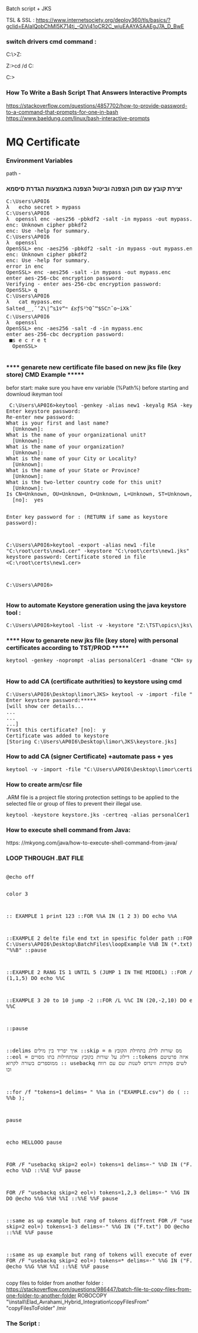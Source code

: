  Batch script + JKS 

TSL & SSL : https://www.internetsociety.org/deploy360/tls/basics/?gclid=EAIaIQobChMI5K714tj_-QIVi41oCR2C_wiuEAAYASAAEgJ7A_D_BwE

<h3>  switch drivers cmd command : </h3>
C:\>Z:

Z:\>cd /d C:

C:\>

<h3>  How To Write a Bash Script That Answers Interactive Prompts</h3>

https://stackoverflow.com/questions/4857702/how-to-provide-password-to-a-command-that-prompts-for-one-in-bash
https://www.baeldung.com/linux/bash-interactive-prompts




# MQ Certificate

<h3>  Environment Variables </h3>
path - 

<h3>  יצירת קובץ עם תוכן הצפנה וביטול הצפנה באמצעות הגדרת סיסמא  </h3>
<!-- https://www.golinuxcloud.com/generate-self-signed-certificate-openssl/  -->
<pre>
C:\Users\AP0I6
λ   echo secret > mypass
C:\Users\AP0I6
λ  openssl enc -aes256 -pbkdf2 -salt -in mypass -out mypass.enc
enc: Unknown cipher pbkdf2
enc: Use -help for summary.
C:\Users\AP0I6
λ  openssl
OpenSSL> enc -aes256 -pbkdf2 -salt -in mypass -out mypass.enc
enc: Unknown cipher pbkdf2
enc: Use -help for summary.
error in enc
OpenSSL> enc -aes256 -salt -in mypass -out mypass.enc
enter aes-256-cbc encryption password:
Verifying - enter aes-256-cbc encryption password:
OpenSSL> q
C:\Users\AP0I6
λ   cat mypass.enc
Salted__¸¯’2\|^ֿsֻאְ£ ײ“♀1‏ƒSל²Qˆ™$SCתˆo~iXkˆ
C:\Users\AP0I6
λ  openssl
OpenSSL> enc -aes256 -salt -d -in mypass.enc
enter aes-256-cbc decryption password:
 ■s e c r e t
  OpenSSL>
 </pre>
 
 
 <h3>  **** genarete new certificate file based on new jks file  (key store) CMD Example *****</h3>
befor start:  make sure you have env variable (%Path%) before starting and downloud ikeyman tool 
<!-- https://www.youtube.com/watch?v=JKzGY-k7Kxs  -->
 <pre>
 C:\Users\AP0I6>keytool -genkey -alias new1 -keyalg RSA -keystore "C:\root\certs\new1.jks"
Enter keystore password:
Re-enter new password:
What is your first and last name?
  [Unknown]:
What is the name of your organizational unit?
  [Unknown]:
What is the name of your organization?
  [Unknown]:
What is the name of your City or Locality?
  [Unknown]:
What is the name of your State or Province?
  [Unknown]:
What is the two-letter country code for this unit?
  [Unknown]:
Is CN=Unknown, OU=Unknown, O=Unknown, L=Unknown, ST=Unknown, C=Unknown correct? (type "yes" or "no")
  [no]:  yes

Enter key password for <new1>:
        (RETURN if same as keystore password):

C:\Users\AP0I6>keytool -export -alias new1 -file "C:\root\certs\new1.cer" -keystore "C:\root\certs\new1.jks"
Enter keystore password:
Certificate stored in file <C:\root\certs\new1.cer>

C:\Users\AP0I6>
 </pre>
 
 <h3> How to automate Keystore generation using the java keystore tool : </h3>
 <pre>C:\Users\AP0I6>keytool -list -v -keystore "Z:\TST\opics\jks\opics\TST_opics.jks"  -("jks file position") </pre>
 
 <h3>  **** How to genarete new jks file  (key store)  with personal certificates according to TST/PROD *****</h3>
 <pre>
keytool -genkey -noprompt -alias personalCer1 -dname "CN= systemId , OU= Mq Client PRD , O= IBM ORGNIZATION , L= , S= , C= " -keystore keystore.jks -storepass password -keypass password
 </pre>
 
 
<!--  <h3>  (CSR) certificate בקשת החתמת תעודה </h3> -->
<!-- https://www.golinuxcloud.com/things-to-consider-when-creating-csr-openssl/ -->
<!--<h4>  Certificate Signing Request </h4>-->




 <h3> How to add CA (certificate authrities) to keystore using cmd </h3>
<pre>
C:\Users\AP0I6\Desktop\limor\JKS> keytool -v -import -file "C:\Users\someMorePath\CerNameYouWantToInsert.cer" -alias giveHereAnyName -keystore "C:\Users\AP0I6\Desktop\limor\JKS\keystore.jks"
Enter keystore password:*****
[will show cer details...
...
...
...]
Trust this certificate? [no]:  y
Certificate was added to keystore
[Storing C:\Users\AP0I6\Desktop\limor\JKS\keystore.jks]
</pre>

 <h3> How to add CA (signer Certificate) +automate pass + yes </h3>
<pre>
keytool -v -import -file "C:\Users\AP0I6\Desktop\limor\certificant.cer" -alias cerName  -keystore "C:\Users\AP0I6\Desktop\limor\JKS\keystoreToAddTheCer.jks" -noprompt -storepass password
</pre>

 <h3> How to create arm/csr file  </h3>
 .ARM file is a project file storing protection settings to be applied to the selected file or group of files to prevent their illegal use.
<pre>
keytool -keystore keystore.jks -certreq -alias personalCer1 -keyalg rsa -file personalCer1.arm -storepass password
</pre>


  <h3> How to execute shell command from Java: </h3>
  https: //mkyong.com/java/how-to-execute-shell-command-from-java/
  

   
  <h3>LOOP THROUGH .BAT FILE</h3>
<pre>   
@echo off 

color 3


:: EXAMPLE 1 print 123
::FOR %%A IN (1 2 3) DO echo %%A



::EXAMPLE 2 delte file end txt in spesific folder path 
::FOR /R C:\Users\AP0I6\Desktop\BatchFiles\loopExample %%B IN (*.txt) DO del "%%B"
::pause

::EXAMPLE 2 RANG IS 1 UNTIL 5 (JUMP 1 IN THE MIDDEL)
::FOR /L %%C IN (1,1,5) DO echo %%C 

::EXAMPLE 3 20 to 10 jump -2
::FOR /L %%C IN (20,-2,10) DO echo %%C 


::pause



::delims איך יפריד בין מילים 
::skip = n מס שורות לדלג בתחילת הקובץ
::eol = דילוג על שורות בקובץ שמתחילות בתו מסויים 
::tokens איזה פרטיטם ממוספרים בשורה לקרוא
:: usebackq  לשים פקודות ווינדוס לשנות שם עם רווח  וכו


::for /f "tokens=1 delims= " %%a in ("EXAMPLE.csv") do (
::      echo %%a %%b );

pause

echo HELLOOO
pause


FOR /F "usebackq skip=2 eol=) tokens=1 delims=-"
%%D IN ("F.txt") DO echo %%D
::%%E %%F
pause

FOR /F "usebackq skip=2 eol=) tokens=1,2,3 delims=-"
%%G IN ("F.txt") DO @echo %%G %%H %%I
::%%E %%F 
pause

::same as up example but rang of tokens diffrent 
FOR /F "usebackq skip=2 eol=) tokens=1-3 delims=-"
%%G IN ("F.txt") DO @echo %%G %%H %%I
::%%E %%F 
pause

::same as up example but rang of tokens will execute of everything
FOR /F "usebackq skip=2 eol=) tokens=* delims=-"
%%G IN ("F.txt") DO @echo %%G %%H %%I
::%%E %%F 
pause
</pre>   


copy files to folder from another folder : https://stackoverflow.com/questions/986447/batch-file-to-copy-files-from-one-folder-to-another-folder
ROBOCOPY "\install\Elad_Avrahami_Hybrid_Integration\copyFilesFrom" "copyFilesToFolder" /mir

 <h3> The Script : </h3>
 <pre>
 
 
 
 </pre>
 
 

  <!-- https://www.youtube.com/watch?v=_hMKiqEfxNg -->
  
   <!-- https://o7planning.org/11623/batch-loops#a13535018  LOOP IN BASH SCRIPT-->
   <!--   SEARCCH IN GOOGLE :   For (/F) Loop in Batch File Programming    -->
